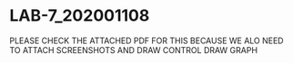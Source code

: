 # LAB-7_202001108
PLEASE CHECK THE ATTACHED PDF FOR THIS BECAUSE WE ALO NEED TO ATTACH SCREENSHOTS AND DRAW CONTROL DRAW GRAPH
